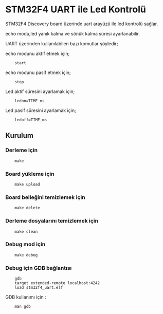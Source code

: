 # STM32F4 UART ile Led Kontrolü

STM32F4 Discovery board üzerinde uart arayüzü ile led kontrolü sağlar. 

echo modu,led yanık kalma ve sönük kalma süresi ayarlanabilir. 

UART üzerinden kullanılabilen bazı komutlar şöyledir;

echo modunu aktif etmek için;
```
    start 
```

echo modunu pasif etmek için;
```
    stop 
```

Led aktif süresini ayarlamak  için;
```
    ledon=TIME_ms 
```

Led pasif süresini ayarlamak  için;
```
    ledoff=TIME_ms 
```

## Kurulum


###  Derleme için 
```console
    make 
```

###  Board yükleme için
```console
    make upload
```

###  Board belleğini temizlemek için
```console
    make delete
```

###  Derleme dosyalarını temizlemek için
```console
    make clean
```

###  Debug mod için
```console
    make debug
```

###  Debug için GDB bağlantısı
```console
    gdb
    target extended-remote localhost:4242
    load stm32f4_uart.elf
```

GDB kullanımı için : 
```console
    man gdb
```
